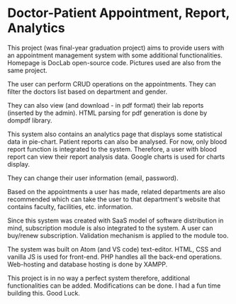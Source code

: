 # Doctor-Patient Appointment, Report, Analytics

This project (was final-year graduation project) aims to provide users with an appointment management system with some additional functionalities. Homepage is DocLab open-source code. Pictures used are also from the same project. 

The user can perform CRUD operations on the appointments. They can filter the doctors list based on department and gender. 

They can also view (and download - in pdf format) their lab reports (inserted by the admin). HTML parsing for pdf generation is done by dompdf library. 

This system also contains an analytics page that displays some statistical data in pie-chart. Patient reports can also be analysed. For now, only blood report function is integrated to the system. Therefore, a user with blood report can view their report analysis data. Google charts is used for charts display. 

They can change their user information (email, password). 

Based on the appointments a user has made, related departments are also recommended which can take the user to that department's website that contains faculty, facilities, etc. information. 

Since this system was created with SaaS model of software distribution in mind, subscription module is also integrated to the system. A user can buy/renew subscription. Validation mechanism is applied to the module too. 

The system was built on Atom (and VS code) text-editor. HTML, CSS and vanilla JS is used for front-end. PHP handles all the back-end operations. Web-hosting and database hosting is done by XAMPP. 

This project is in no way a perfect system therefore, additional functionalities can be added. Modifications can be done. I had a fun time building this. Good Luck. 


